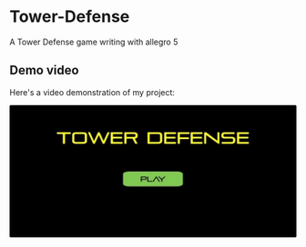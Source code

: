 # Tower-Defense
A Tower Defense game writing with allegro 5

## Demo video

Here's a video demonstration of my project:

[![video](./img.jpg)]([https://www.youtube.com/watch?v=VIDEO_ID](https://youtu.be/ZocO95Nd9gw))
